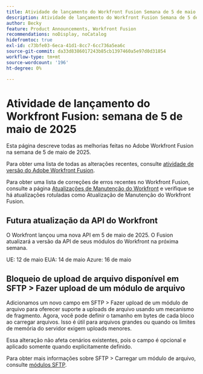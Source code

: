 ```yaml
---
title: Atividade de lançamento do Workfront Fusion Semana de 5 de maio de 2025
description: Atividade de lançamento do Workfront Fusion Semana de 5 de maio de 2025
author: Becky
feature: Product Announcements, Workfront Fusion
recommendations: noDisplay, noCatalog
hidefromtoc: true
exl-id: c73bfe03-6eca-41d1-8cc7-6cc736a5ea6c
source-git-commit: da33d8386017243b85cb1397460a5e97d0d31854
workflow-type: tm+mt
source-wordcount: '196'
ht-degree: 0%

---
```


# Atividade de lançamento do Workfront Fusion: semana de 5 de maio de 2025

Esta página descreve todas as melhorias feitas no Adobe Workfront Fusion na semana de 5 de maio de 2025.

Para obter uma lista de todas as alterações recentes, consulte [atividade de versão do Adobe Workfront Fusion](/help/workfront-fusion/fusion-product-releases/fusion-release-activity.md).

Para obter uma lista de correções de erros recentes no Workfront Fusion, consulte a página [Atualizações de Manutenção do Workfront](https://experienceleague.adobe.com/pt-br/docs/workfront-known-issues/releases/current-updates) e verifique se há atualizações rotuladas como Atualização de Manutenção do Workfront Fusion.

## Futura atualização da API do Workfront

O Workfront lançou uma nova API em 5 de maio de 2025. O Fusion atualizará a versão da API de seus módulos do Workfront na próxima semana.

UE: 12 de maio
EUA: 14 de maio
Azure: 16 de maio

## Bloqueio de upload de arquivo disponível em SFTP > Fazer upload de um módulo de arquivo

Adicionamos um novo campo em SFTP > Fazer upload de um módulo de arquivo para oferecer suporte a uploads de arquivo usando um mecanismo de fragmento. Agora, você pode definir o tamanho em bytes de cada bloco ao carregar arquivos. Isso é útil para arquivos grandes ou quando os limites de memória do servidor exigem uploads menores.

Essa alteração não afeta cenários existentes, pois o campo é opcional e aplicado somente quando explicitamente definido.

Para obter mais informações sobre SFTP > Carregar um módulo de arquivo, consulte [módulos SFTP](/help/workfront-fusion/references/apps-and-modules/universal-connectors/sftp.md).
